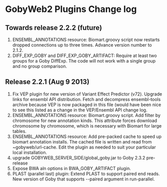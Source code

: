 GobyWeb2 Plugins Change log
===========================

## Towards release 2.2.2 (future)
1. ENSEMBL_ANNOTATIONS resource:  Biomart.groovy script now restarts dropped connections up to three times. Advance version number to 2.1.2.
1. DIFF_EXP_GOBY and DIFF_EXP_GOBY_ARTIFACT: Require at least two groups for a Goby DiffExp. The code will not work with a single group and no group comparison.

## Release 2.2.1 (Aug 9 2013)

1. Fix VEP plugin for new version of Variant Effect Predictor (v72). Upgrade links for ensembl API distribution. Fetch and decompress ensembl-tools archive because VEP is now packaged in this file (would have been nice to see this listed as a change in the VEP/Ensembl API change log.
2. ENSEMBL_ANNOTATIONS resource: Biomart.groovy script. Add filter by chromosome for new annotation kinds. This attribute forces download chromosome by chromosome, which is necessary with Biomart for large tables.
3. ENSEMBL_ANNOTATIONS resource: Add pre-packed cache to speed up biomart annotation installs. The cached file is written and read from ~gobyweb/url-cache. Edit the plugin as needed to suit your particular local installation. 
4. upgrade GOBYWEB_SERVER_SIDE/global_goby.jar to Goby 2.3.2 pre-release
5. Expose BWA aln options in BWA_GOBY_ARTIFACT plugin.
6. PLAST (parallel last) plugin: Extend PLAST to support paired end reads. New version of Goby that supports --paired argument in run-parallel. 
